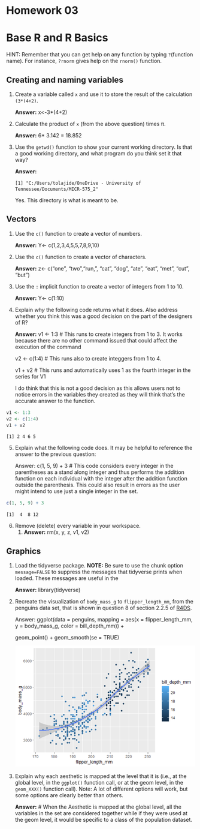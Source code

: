 # Homework 03

# Base R and R Basics

HINT: Remember that you can get help on any function by typing
`?`(function name). For instance, `?rnorm` gives help on the `rnorm()`
function.

## Creating and naming variables

1.  Create a variable called `x` and use it to store the result of the
    calculation `(3*(4+2)`.

    **Answer:** x\<-3\*(4+2)

2.  Calculate the product of `x` (from the above question) times π.

    **Answer:** 6\* 3.142 = 18.852

3.  Use the `getwd()` function to show your current working directory.
    Is that a good working directory, and what program do you think set
    it that way?

    **Answer:**

        [1] "C:/Users/tolajide/OneDrive - University of Tennessee/Documents/MICR-575_2"

    Yes. This directory is what is meant to be.

## Vectors

1.  Use the `c()` function to create a vector of numbers.

    **Answer:** Y\<- c(1,2,3,4,5,5,7,8,9,10)

2.  Use the `c()` function to create a vector of characters.

    **Answer:** z\<- c(“one”, “two”,“run,”, “cat”, “dog”, “ate”, “eat”,
    “met”, “cut”, “but”)

3.  Use the `:` implicit function to create a vector of integers from 1
    to 10.

    **Answer:** Y\<- c(1:10)

4.  Explain *why* the following code returns what it does. Also address
    whether you think this was a good decision on the part of the
    designers of R?

    **Answer:** v1 \<- 1:3 \# This runs to create integers from 1 to 3.
    It works because there are no other command issued that could affect
    the execution of the command

    v2 \<- c(1:4) \# This runs also to create integgers from 1 to 4.

    v1 + v2 \# This runs and automatically uses 1 as the fourth integer
    in the series for V1

    I do think that this is not a good decision as this allows users not
    to notice errors in the variables they created as they will think
    that’s the accurate answer to the function.

``` r
v1 <- 1:3
v2 <- c(1:4)
v1 + v2
```

    [1] 2 4 6 5

5.  Explain what the following code does. It may be helpful to reference
    the answer to the previous question:

    Answer: c(1, 5, 9) + 3 \# This code considers every integer in the
    parentheses as a stand along integer and thus performs the addition
    function on each individual with the integer after the addition
    function outside the parenthesis. This could also result in errors
    as the user might intend to use just a single integer in the set.

``` r
c(1, 5, 9) + 3
```

    [1]  4  8 12

6.  Remove (delete) every variable in your workspace.
    1.  **Answer:** rm(x, y, z, v1, v2)

## Graphics

1.  Load the tidyverse package. **NOTE:** Be sure to use the chunk
    option `message=FALSE` to suppress the messages that tidyverse
    prints when loaded. These messages are useful in the

    **Answer:** library(tidyverse)

<!-- -->

2.  Recreate the visualization of `body_mass_g` to `flipper_length_mm`,
    from the penguins data set, that is shown in question 8 of section
    2.2.5 of [R4DS](https://r4ds.hadley.nz/data-visualize).

    Answer: ggplot(data = penguins, mapping = aes(x = flipper_length_mm,
    y = body_mass_g, color = bill_depth_mm)) +

    geom_point() + geom_smooth(se = TRUE)

    ![](Hmk_3%20Rplot.png)

3.  Explain why each aesthetic is mapped at the level that it is (i.e.,
    at the global level, in the `ggplot()` function call, or at the geom
    level, in the `geom_XXX()` function call). Note: A lot of different
    options will work, but some options are clearly better than others.

    **Answer:** \# When the Aesthetic is mapped at the global level, all
    the variables in the set are considered together while if they were
    used at the geom level, it would be specific to a class of the
    population dataset.
